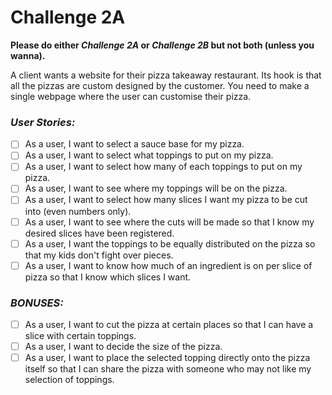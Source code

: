 # **Challenge 2A**
**Please do either _Challenge 2A_ or _Challenge 2B_ but not both (unless you wanna).**

A client wants a website for their pizza takeaway restaurant. Its hook is that all the pizzas are custom designed by the customer.
You need to make a single webpage where the user can customise their pizza.

### **_User Stories:_**
- [ ] As a user, I want to select a sauce base for my pizza.
- [ ] As a user, I want to select what toppings to put on my pizza.
- [ ] As a user, I want to select how many of each toppings to put on my pizza.
- [ ] As a user, I want to see where my toppings will be on the pizza.
- [ ] As a user, I want to select how many slices I want my pizza to be cut into (even numbers only).
- [ ] As a user, I want to see where the cuts will be made so that I know my desired slices have been registered.
- [ ] As a user, I want the toppings to be equally distributed on the pizza so that my kids don't fight over pieces.
- [ ] As a user, I want to know how much of an ingredient is on per slice of pizza so that I know which slices I want.

### **_BONUSES:_**
- [ ] As a user, I want to cut the pizza at certain places so that I can have a slice with certain toppings.
- [ ] As a user, I want to decide the size of the pizza.
- [ ] As a user, I want to place the selected topping directly onto the pizza itself so that I can share the pizza with someone who may not like my selection of toppings.
